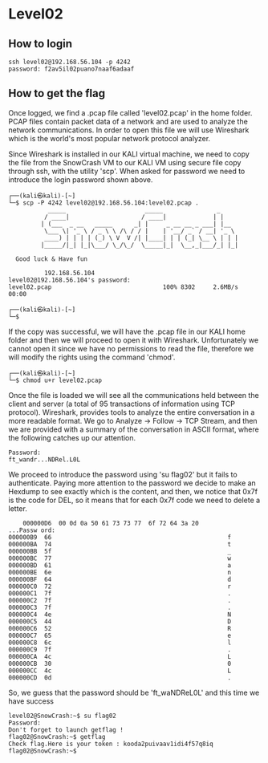 # Level02

## How to login

```
ssh level02@192.168.56.104 -p 4242
password: f2av5il02puano7naaf6adaaf
```

## How to get the flag

Once logged, we find a .pcap file called 'level02.pcap' in the home folder. PCAP files contain packet data of a network and are used to analyze the network communications. In order to open this file we will use Wireshark which is the world's most popular network protocol analyzer.

Since Wireshark is installed in our KALI virtual machine, we need to copy the file from the SnowCrash VM to our KALI VM using secure file copy through ssh, with the utility 'scp'. When asked for password we need to introduce the login password shown above.
```
┌──(kali㉿kali)-[~]
└─$ scp -P 4242 level02@192.168.56.104:level02.pcap .
           _____                      _____               _     
          / ____|                    / ____|             | |    
         | (___  _ __   _____      _| |     _ __ __ _ ___| |__  
          \___ \| '_ \ / _ \ \ /\ / / |    | '__/ _` / __| '_ \ 
          ____) | | | | (_) \ V  V /| |____| | | (_| \__ \ | | |
         |_____/|_| |_|\___/ \_/\_/  \_____|_|  \__,_|___/_| |_|
                                                        
  Good luck & Have fun

          192.168.56.104 
level02@192.168.56.104's password: 
level02.pcap                               100% 8302     2.6MB/s   00:00    
                                                                             
┌──(kali㉿kali)-[~]
└─$ 
```

If the copy was successful, we will have the .pcap file in our KALI home folder and then we will proceed to open it with Wireshark. Unfortunately we cannot open it since we have no permissions to read the file, therefore we will modify the rights using the command 'chmod'.
```
┌──(kali㉿kali)-[~]
└─$ chmod u+r level02.pcap
```

Once the file is loaded we will see all the communications held between the client and server (a total of 95 transactions of information using TCP protocol). Wireshark, provides tools to analyze the entire conversation in a more readable format. We go to Analyze -> Follow -> TCP Stream, and then we are provided with a summary of the conversation in ASCII format, where the following catches up our attention.
```
Password: 
ft_wandr...NDRel.L0L
```

We proceed to introduce the password using 'su flag02' but it fails to authenticate. Paying more attention to the password we decide to make an Hexdump to see exactly which is the content, and then, we notice that 0x7f is the code for DEL, so it means that for each 0x7f code we need to delete a letter.
```
    000000D6  00 0d 0a 50 61 73 73 77  6f 72 64 3a 20            ...Passw ord: 
000000B9  66                                                 f
000000BA  74                                                 t
000000BB  5f                                                 _
000000BC  77                                                 w
000000BD  61                                                 a
000000BE  6e                                                 n
000000BF  64                                                 d
000000C0  72                                                 r
000000C1  7f                                                 .
000000C2  7f                                                 .
000000C3  7f                                                 .
000000C4  4e                                                 N
000000C5  44                                                 D
000000C6  52                                                 R
000000C7  65                                                 e
000000C8  6c                                                 l
000000C9  7f                                                 .
000000CA  4c                                                 L
000000CB  30                                                 0
000000CC  4c                                                 L
000000CD  0d                                                 .
```

So, we guess that the password should be 'ft_waNDReL0L' and this time we have success
```
level02@SnowCrash:~$ su flag02
Password: 
Don't forget to launch getflag !
flag02@SnowCrash:~$ getflag
Check flag.Here is your token : kooda2puivaav1idi4f57q8iq
flag02@SnowCrash:~$ 
```
